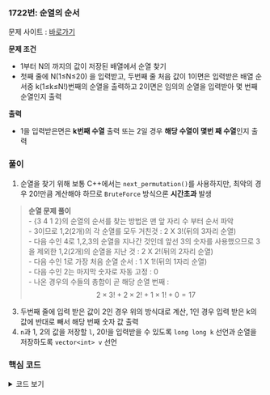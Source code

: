 ### 1722번: 순열의 순서

문제 사이트 : [바로가기](https://www.acmicpc.net/problem/1722)

**문제 조건**
- 1부터 N의 까지의 값이 저장된 배열에서 순열 찾기
- 첫째 줄에 N(1≤N≤20) 을 입력받고, 두번째 줄 처음 값이 1이면은 입력받은 배열 순서중 k(1≤k≤N!)번째의 순열을 출력하고 2이면은 임의의 순열을 입력받아 몇 번째 순열인지 출력

**출력**  
- 1을 입력받은면은 **k번째 수열** 출력 또는 2일 경우 **해당 수열이 몇번 째 수열**인지 출력

### 풀이
1. 순열을 찾기 위해 보통 C++에서는 `next_permutation()`를 사용하지만, 최악의 경우 20!만큼 계산해야 하므로 `BruteForce` 방식으론 **시간초과** 발생
>  **순열 문제 풀이**  
    -  {3 4 1 2}의 순열의 순서를 찾는 방법은 맨 앞 자리 수 부터 순서 파악  
    - 3이므로 1,2(2개)의 각 순열를 모두 거친것 : 2 X 3!(뒤의 3자리 순열)  
    - 다음 수인 4로 1,2,3의 순열을 지나간 것인데 앞선 3의 숫자를 사용했으므로 3을 제외한 1,2(2개)의 순열을 지난 것 : 2 X 2!(뒤의 2자리 순열)  
    - 다음 수인 1로 가장 처음 순열 순서 : 1 X 1!(뒤의 1자리 순열)  
    - 다음 수인 2는 마지막 숫자로 자동 고정 : 0  
    - 나온 경우의 수들의 총합이 곧 해당 순열 번째 : $$2 \times 3! + 2 \times 2! + 1 \times 1! + 0 = 17$$
3. 두번째 줄에 입력 받은 값이 2인 경우 위의 방식대로 계산, 1인 경우 입력 받은 k의 값에 반대로 빼서 해당 번째 숫자 값 출력
4. `n`과 1, 2의 값을 저장할 `l`, 20!을 입력받을 수 있도록 `long long k` 선언과 순열을 저장하도록 `vector<int> v` 선언

### 핵심 코드

<details>
<summary>코드 보기</summary>

```cpp
void solve() {
    int chk[n + 1] = {0, };
    long long factorial[n + 1];
    factorial[0] = factorial[1] = 1;
    for(int i = 2; i <= n; i++) factorial[i] = i * factorial[i - 1];
    
    if(l == 1) {
        for(int i = n-1; i >= 0; i--) {
            for(int j = 1; j <= n; j++) {
                if(chk[j-1]) continue;
                if(k > factorial[i]) k -= factorial[i];
                else {
                    chk[j-1] = 1;
                    cout << j << " ";
                    break;
                }
            }
        }
    }
    else {
        long long ans = 1;
        for(int i = 1; i <= n; i++) {
            for(int j = 1; j < v[i - 1]; j++) {
                if(chk[j]) continue;
                ans += factorial[n - i];
            }
            chk[v[i - 1]] = 1;
        }
        cout << ans;
    }
}
```
- 순열의 값을 계산하기 위해 20번째까지 `factorial` 계산한 후, `chk[]`로 각 숫자들의 사용유무 확인
- `l`이 1인 경우, 맨 처음 숫자 번째의 `factorial`값을 빼면서 해당 숫자 출력 -> 해당 수는 `chk[]`에 체크
- `l`이 2인 경우, `ans`에 `v`의 처음 값부터 `n-i`번째 `fatorial` 값을 `ans`에 더하고, `chk[]` 배열에 해당 숫자 체크
- 입력 받은 배열의 순서를 다 돌며 `ans`에 값 추가

</details>